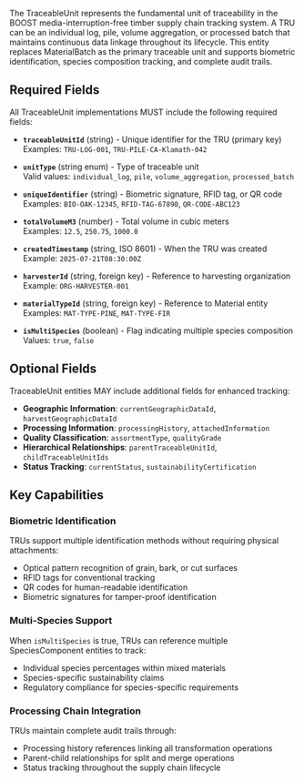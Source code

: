 The TraceableUnit represents the fundamental unit of traceability in the BOOST media-interruption-free timber supply chain tracking system. A TRU can be an individual log, pile, volume aggregation, or processed batch that maintains continuous data linkage throughout its lifecycle. This entity replaces MaterialBatch as the primary traceable unit and supports biometric identification, species composition tracking, and complete audit trails.

## Required Fields

All TraceableUnit implementations MUST include the following required fields:

- **`traceableUnitId`** (string) - Unique identifier for the TRU (primary key)  
    Examples: `TRU-LOG-001`, `TRU-PILE-CA-Klamath-042`

- **`unitType`** (string enum) - Type of traceable unit  
    Valid values: `individual_log`, `pile`, `volume_aggregation`, `processed_batch`

- **`uniqueIdentifier`** (string) - Biometric signature, RFID tag, or QR code  
    Examples: `BIO-OAK-12345`, `RFID-TAG-67890`, `QR-CODE-ABC123`

- **`totalVolumeM3`** (number) - Total volume in cubic meters  
    Examples: `12.5`, `250.75`, `1000.0`

- **`createdTimestamp`** (string, ISO 8601) - When the TRU was created  
    Example: `2025-07-21T08:30:00Z`

- **`harvesterId`** (string, foreign key) - Reference to harvesting organization  
    Example: `ORG-HARVESTER-001`

- **`materialTypeId`** (string, foreign key) - Reference to Material entity  
    Examples: `MAT-TYPE-PINE`, `MAT-TYPE-FIR`

- **`isMultiSpecies`** (boolean) - Flag indicating multiple species composition  
    Values: `true`, `false`

## Optional Fields

TraceableUnit entities MAY include additional fields for enhanced tracking:

- **Geographic Information**: `currentGeographicDataId`, `harvestGeographicDataId`
- **Processing Information**: `processingHistory`, `attachedInformation`
- **Quality Classification**: `assortmentType`, `qualityGrade`
- **Hierarchical Relationships**: `parentTraceableUnitId`, `childTraceableUnitIds`
- **Status Tracking**: `currentStatus`, `sustainabilityCertification`

## Key Capabilities

### Biometric Identification
TRUs support multiple identification methods without requiring physical attachments:
- Optical pattern recognition of grain, bark, or cut surfaces
- RFID tags for conventional tracking
- QR codes for human-readable identification
- Biometric signatures for tamper-proof identification

### Multi-Species Support
When `isMultiSpecies` is true, TRUs can reference multiple SpeciesComponent entities to track:
- Individual species percentages within mixed materials
- Species-specific sustainability claims
- Regulatory compliance for species-specific requirements

### Processing Chain Integration
TRUs maintain complete audit trails through:
- Processing history references linking all transformation operations
- Parent-child relationships for split and merge operations
- Status tracking throughout the supply chain lifecycle